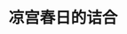 ---
logo: images/music/凉宫春日的诘合.jpg
title: 凉宫春日的诘合
subTitle: TV动画《凉宫春日的忧郁 2006版》剧中歌集，由Lantis于2006年6月21日发售

category: 音乐

hasResource: true
downloadList:
  - intro: flac+jpg
    size: 94.2MB
    link: https://pan.baidu.com/s/1Mc8dN0jMdl6FHPE9GBT-ZA
  - intro: 云盘 提取码:34c3
    size: 94.2MB
    link: https://pan.baidu.com/s/1Mc8dN0jMdl6FHPE9GBT-ZA

downloadContent: |
  TV动画《凉宫春日的忧郁 2006版》剧中歌集，由Lantis于2006年6月21日发售。<br>
  收录曲：<br>
  1．God knows…<br>
  作詞：畑 亜貴　作曲・編曲：神前 暁　歌：涼宮ハルヒ（C.V.平野 綾）<br>
  2．Lost my music<br>
  作詞：畑 亜貴　作曲・編曲：神前 暁　歌：涼宮ハルヒ（C.V.平野 綾）<br>
  3．恋のミクル伝説<br>
  作詞：山本 寛　作曲・編曲：神前 暁　歌：朝比奈みくる（C.V.後藤邑子）<br><br>
  版权属于:VCB-Studio<br>
  文件地址:https://vcb-s.com/archives/11328
---